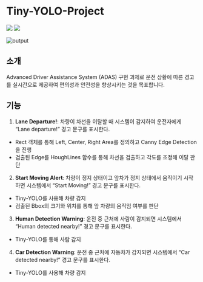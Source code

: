 # Tiny-YOLO-Project

<img src="https://img.shields.io/badge/C++-00599C?style=for-the-badge&logo=C%2B%2B&logoColor=white"> <img src="https://img.shields.io/badge/OpenCV-5C3EE8?style=for-the-badge&logo=OpenCV&logoColor=white"> 

![output](./output/output.gif)

## 소개
Advanced Driver Assistance System (ADAS) 구현 과제로 운전 상황에 따른 경고를 실시간으로 제공하여 편의성과 안전성을 향상시키는 것을 목표합니다.

## 기능

1. **Lane Departure!**: 차량이 차선을 이탈할 때 시스템이 감지하여 운전자에게 “Lane departure!” 경고 문구를 표시한다.
 - Rect 객체를 통해 Left, Center, Right Area를 정의하고 Canny Edge Detection을 진행
 - 검출된 Edge를 HoughLines 함수를 통해 차선을 검출하고 각도를 조정해 이탈 판단

2. **Start Moving Alert**: 차량이 정지 상태이고 앞차가 정지 상태에서 움직이기 시작하면 시스템에서 “Start Moving!” 경고 문구를 표시한다.
 - Tiny-YOLO를 사용해 차량 감지
 - 검출된 Bbox의 크기와 위치를 통해 앞 차량의 움직임 여부를 판단
3. **Human Detection Warning**: 운전 중 근처에 사람이 감지되면 시스템에서 “Human detected nearby!” 경고 문구를 표시한다.
 - Tiny-YOLO를 통해 사람 감지
4. **Car Detection Warning**: 운전 중 근처에 자동차가 감지되면 시스템에서 “Car detected nearby!” 경고 문구를 표시한다.
 - Tiny-YOLO를 사용해 차량 감지



